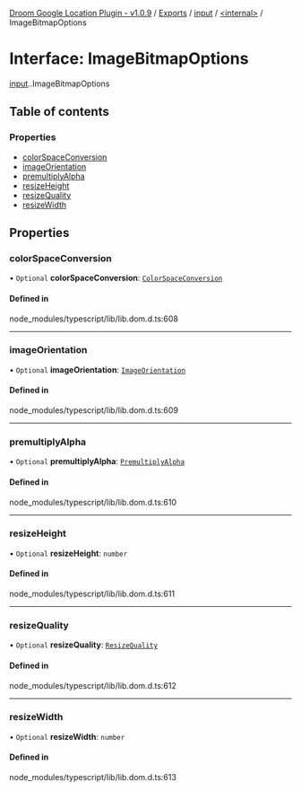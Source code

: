 [Droom Google Location Plugin - v1.0.9](../README.md) / [Exports](../modules.md) / [input](../modules/input.md) / [<internal\>](../modules/input._internal_.md) / ImageBitmapOptions

# Interface: ImageBitmapOptions

[input](../modules/input.md).[<internal>](../modules/input._internal_.md).ImageBitmapOptions

## Table of contents

### Properties

- [colorSpaceConversion](input._internal_.ImageBitmapOptions.md#colorspaceconversion)
- [imageOrientation](input._internal_.ImageBitmapOptions.md#imageorientation)
- [premultiplyAlpha](input._internal_.ImageBitmapOptions.md#premultiplyalpha)
- [resizeHeight](input._internal_.ImageBitmapOptions.md#resizeheight)
- [resizeQuality](input._internal_.ImageBitmapOptions.md#resizequality)
- [resizeWidth](input._internal_.ImageBitmapOptions.md#resizewidth)

## Properties

### colorSpaceConversion

• `Optional` **colorSpaceConversion**: [`ColorSpaceConversion`](../modules/input._internal_.md#colorspaceconversion)

#### Defined in

node_modules/typescript/lib/lib.dom.d.ts:608

___

### imageOrientation

• `Optional` **imageOrientation**: [`ImageOrientation`](../modules/input._internal_.md#imageorientation)

#### Defined in

node_modules/typescript/lib/lib.dom.d.ts:609

___

### premultiplyAlpha

• `Optional` **premultiplyAlpha**: [`PremultiplyAlpha`](../modules/input._internal_.md#premultiplyalpha)

#### Defined in

node_modules/typescript/lib/lib.dom.d.ts:610

___

### resizeHeight

• `Optional` **resizeHeight**: `number`

#### Defined in

node_modules/typescript/lib/lib.dom.d.ts:611

___

### resizeQuality

• `Optional` **resizeQuality**: [`ResizeQuality`](../modules/input._internal_.md#resizequality)

#### Defined in

node_modules/typescript/lib/lib.dom.d.ts:612

___

### resizeWidth

• `Optional` **resizeWidth**: `number`

#### Defined in

node_modules/typescript/lib/lib.dom.d.ts:613
